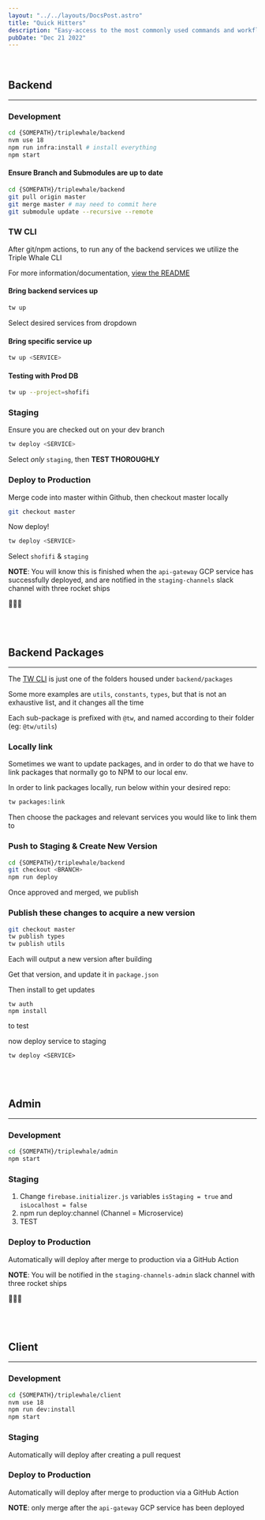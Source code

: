 ```yaml
---
layout: "../../layouts/DocsPost.astro"
title: "Quick Hitters"
description: "Easy-access to the most commonly used commands and workflows on the \"big three\" repositories"
pubDate: "Dec 21 2022"
---
```


<br>

## Backend

---

### Development

```bash
cd {SOMEPATH}/triplewhale/backend
nvm use 18
npm run infra:install # install everything
npm start
```

#### Ensure Branch and Submodules are up to date

```bash
cd {SOMEPATH}/triplewhale/backend
git pull origin master
git merge master # may need to commit here
git submodule update --recursive --remote
```

### TW CLI

After git/npm actions, to run any of the backend services we utilize the Triple Whale CLI

For more information/documentation, [view the README](https://github.com/Triple-Whale/backend-packages/tree/aa6183e3e13e7e6b16328ea915dbe37e31ec15e6/cli)

#### Bring backend services up

```bash
tw up
```

Select desired services from dropdown 

#### Bring specific service up

```bash
tw up <SERVICE>
```

#### Testing with Prod DB

```bash
tw up --project=shofifi
```

### Staging

Ensure you are checked out on your dev branch
```bash
tw deploy <SERVICE>
``` 

Select *only* `staging`, then **TEST THOROUGHLY**

### Deploy to Production

Merge code into master within Github, then checkout master locally

```bash
git checkout master
```

Now deploy!

```bash
tw deploy <SERVICE>
```

Select `shofifi` & `staging`

**NOTE**: You will know this is finished when the `api-gateway` GCP service has successfully deployed, and are notified in the `staging-channels` slack channel with three rocket ships

🚀🚀🚀

<br>
<br>


## Backend Packages

---

The [TW CLI](#tw-cli) is just one of the folders housed under `backend/packages`

Some more examples are `utils`, `constants`, `types`, but that is not an exhaustive list, and it changes all the time

Each sub-package is prefixed with `@tw`, and named according to their folder (eg: `@tw/utils`)

### Locally link

Sometimes we want to update  packages, and in order to do that we have to link packages that normally go to NPM to our local env.

In order to link packages locally, run below within your desired repo:

```bash
tw packages:link
```

Then choose the packages and relevant services you would like to link them to

### Push to Staging & Create New Version

```bash
cd {SOMEPATH}/triplewhale/backend
git checkout <BRANCH>
npm run deploy
```

Once approved and merged, we publish

### Publish these changes to acquire a new version

```bash
git checkout master
tw publish types
tw publish utils
```

Each will output a new version after building

Get that version, and update it in `package.json`

Then install to get updates

```
tw auth
npm install
```

to test

now deploy service to staging

```
tw deploy <SERVICE>
```

<br>
<br>

## Admin

---

### Development

```bash
cd {SOMEPATH}/triplewhale/admin
npm start
```

### Staging

1. Change `firebase.initializer.js` variables `isStaging = true` and `isLocalhost = false`
2. npm run deploy:channel (Channel = Microservice)
3. TEST

### Deploy to Production

Automatically will deploy after merge to production via a GitHub Action

**NOTE**: You will be notified in the `staging-channels-admin` slack channel with three rocket ships

🚀🚀🚀

<br>
<br>


## Client

---

### Development

```bash
cd {SOMEPATH}/triplewhale/client
nvm use 18
npm run dev:install
npm start
```

### Staging

Automatically will deploy after creating a pull request

### Deploy to Production

Automatically will deploy after merge to production via a GitHub Action

**NOTE**: only merge after the `api-gateway` GCP service has been deployed